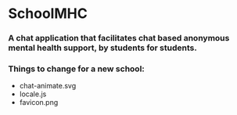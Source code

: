 # SchoolMHC

### A chat application that facilitates chat based anonymous mental health support, by students for students.

### Things to change for a new school:
- chat-animate.svg
- locale.js
- favicon.png